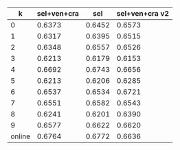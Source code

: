 | k      | sel+ven+cra | sel    |sel+ven+cra v2|
|--------|-------------|--------|----|
| 0      | 0.6373      | 0.6452 |0.6573|
| 1      | 0.6317      | 0.6395 |0.6515|
| 2      | 0.6348      | 0.6557 |0.6526|
| 3      | 0.6213      | 0.6179 |0.6153|
| 4      | 0.6692      | 0.6743 |0.6656|
| 5      | 0.6213      | 0.6206 |0.6285|
| 6      | 0.6537      | 0.6534 |0.6721|
| 7      | 0.6551      | 0.6582 |0.6543|
| 8      | 0.6241      | 0.6201 |0.6390|
| 9      | 0.6577      | 0.6622 |0.6620|
| online | 0.6764      | 0.6772 |0.6636|